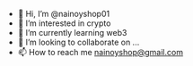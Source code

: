 - 👋 Hi, I’m @nainoyshop01
- 👀 I’m interested in crypto
- 🌱 I’m currently learning web3
- 💞️ I’m looking to collaborate on ...
- 📫 How to reach me nainoyshop@gmail.com

<!---
nainoyshop01/nainoyshop01 is a ✨ special ✨ repository because its `README.md` (this file) appears on your GitHub profile.
You can click the Preview link to take a look at your changes.
--->
